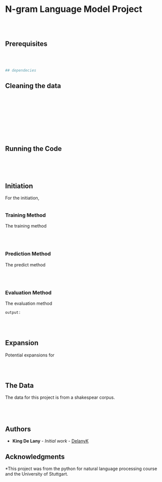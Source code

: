 # N-gram Language Model Project


<br/>
<br/>

## Prerequisites


<br/>
<br/>

```python
## dependecies


```


## Cleaning the data
<br/>
<br/>


<br/>
<br/>

```python

```

<br/>
<br/>

## Running the Code


```bash

```
<br/>
<br/>

## Initiation

For the initiation,

```python

```


### Training Method

The training method 

<br/>
<br/>

### Prediction Method

The predict method


<br/>
<br/>

### Evaluation Method

The evaluation method 

```python
output:


```
<br/>
<br/>


## Expansion

Potential expansions for 

<br/>
<br/>

## The Data

The data for this project is from a shakespear corpus.
<br/>
<br/>
<br/>
<br/>

## Authors


* **King De Lany** - *Initial work* - [DelanyK](https://github.com/DelanyK)



## Acknowledgments

*This project was from the python for natural language processing course and the University of Stuttgart. 
